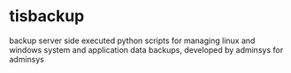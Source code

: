 tisbackup
=========

backup server side executed python scripts for managing linux and windows system and application data backups, developed by adminsys for adminsys